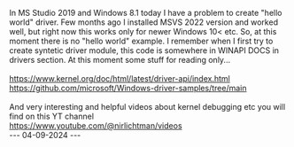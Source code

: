 In MS Studio 2019 and Windows 8.1 today I have a problem to create "hello world" driver. Few months ago I  installed MSVS 2022 version and worked well, but right now this works only for 
newer Windows 10<  etc. So, at this moment there is no "hello world" example. I remember when I first try to create syntetic driver module, this code is somewhere in WINAPI DOCS in drivers 
section. At this moment some stuff for reading only...   
<br />
https://www.kernel.org/doc/html/latest/driver-api/index.html <br />
https://github.com/microsoft/Windows-driver-samples/tree/main
<br /><br />
And very interesting and helpful videos about kernel debugging etc you will find on this YT channel<br />
https://www.youtube.com/@nirlichtman/videos
<br />
--- 04-09-2024 ---
